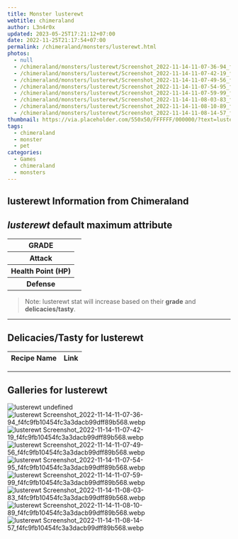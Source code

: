 ```yaml
---
title: Monster lusterewt
webtitle: chimeraland
author: L3n4r0x
updated: 2023-05-25T17:21:12+07:00
date: 2022-11-25T21:17:54+07:00
permalink: /chimeraland/monsters/lusterewt.html
photos:
  - null
  - /chimeraland/monsters/lusterewt/Screenshot_2022-11-14-11-07-36-94_f4fc9fb10454fc3a3dacb99dff89b568.webp
  - /chimeraland/monsters/lusterewt/Screenshot_2022-11-14-11-07-42-19_f4fc9fb10454fc3a3dacb99dff89b568.webp
  - /chimeraland/monsters/lusterewt/Screenshot_2022-11-14-11-07-49-56_f4fc9fb10454fc3a3dacb99dff89b568.webp
  - /chimeraland/monsters/lusterewt/Screenshot_2022-11-14-11-07-54-95_f4fc9fb10454fc3a3dacb99dff89b568.webp
  - /chimeraland/monsters/lusterewt/Screenshot_2022-11-14-11-07-59-99_f4fc9fb10454fc3a3dacb99dff89b568.webp
  - /chimeraland/monsters/lusterewt/Screenshot_2022-11-14-11-08-03-83_f4fc9fb10454fc3a3dacb99dff89b568.webp
  - /chimeraland/monsters/lusterewt/Screenshot_2022-11-14-11-08-10-89_f4fc9fb10454fc3a3dacb99dff89b568.webp
  - /chimeraland/monsters/lusterewt/Screenshot_2022-11-14-11-08-14-57_f4fc9fb10454fc3a3dacb99dff89b568.webp
thumbnail: https://via.placeholder.com/550x50/FFFFFF/000000/?text=lusterewt
tags:
  - chimeraland
  - monster
  - pet
categories:
  - Games
  - chimeraland
  - monsters
---
```


<link
  rel="stylesheet"
  href="https://rawcdn.githack.com/dimaslanjaka/Web-Manajemen/870a349/css/bootstrap-5-3-0-alpha3-wrapper.css"
/>
<section id="bootstrap-wrapper">
  <h2>lusterewt Information from Chimeraland</h2>
  <h2 id="attribute"><i>lusterewt</i> default maximum attribute</h2>
  <div class="row">
    <div class="col mb-2">
      <div class="card bg-dark text-light">
        <div class="card-body">
          <table>
            <tr>
              <th>GRADE</th>
              <td><br /></td>
            </tr>
            <tr>
              <th>Attack</th>
              <td></td>
            </tr>
            <tr>
              <th>Health Point (HP)</th>
              <td></td>
            </tr>
            <tr>
              <th>Defense</th>
              <td></td>
            </tr>
          </table>
        </div>
      </div>
    </div>
  </div>
  <blockquote>
    Note: lusterewt stat will increase based on their <b>grade</b> and
    <b>delicacies/tasty</b>.
  </blockquote>
  <hr />
  <h2 id="delicacies">Delicacies/Tasty for lusterewt</h2>
  <div class="card">
    <div class="card-body">
      <div class="table-responsive">
        <table class="table table-striped table-dark">
          <thead>
            <tr>
              <th>Recipe Name</th>
              <th>Link</th>
            </tr>
          </thead>
          <tbody></tbody>
        </table>
      </div>
    </div>
  </div>
  <hr />
  <div id="gallery">
    <h2>Galleries for lusterewt</h2>
    <div class="row">
      <div class="col-lg-6 col-12">
        <img
          src="https://www.webmanajemen.com/undefined"
          alt="lusterewt undefined"
        />
      </div>
      <div class="col-lg-6 col-12">
        <img
          src="https://www.webmanajemen.com/chimeraland/monsters/lusterewt/Screenshot_2022-11-14-11-07-36-94_f4fc9fb10454fc3a3dacb99dff89b568.webp"
          alt="lusterewt Screenshot_2022-11-14-11-07-36-94_f4fc9fb10454fc3a3dacb99dff89b568.webp"
        />
      </div>
      <div class="col-lg-6 col-12">
        <img
          src="https://www.webmanajemen.com/chimeraland/monsters/lusterewt/Screenshot_2022-11-14-11-07-42-19_f4fc9fb10454fc3a3dacb99dff89b568.webp"
          alt="lusterewt Screenshot_2022-11-14-11-07-42-19_f4fc9fb10454fc3a3dacb99dff89b568.webp"
        />
      </div>
      <div class="col-lg-6 col-12">
        <img
          src="https://www.webmanajemen.com/chimeraland/monsters/lusterewt/Screenshot_2022-11-14-11-07-49-56_f4fc9fb10454fc3a3dacb99dff89b568.webp"
          alt="lusterewt Screenshot_2022-11-14-11-07-49-56_f4fc9fb10454fc3a3dacb99dff89b568.webp"
        />
      </div>
      <div class="col-lg-6 col-12">
        <img
          src="https://www.webmanajemen.com/chimeraland/monsters/lusterewt/Screenshot_2022-11-14-11-07-54-95_f4fc9fb10454fc3a3dacb99dff89b568.webp"
          alt="lusterewt Screenshot_2022-11-14-11-07-54-95_f4fc9fb10454fc3a3dacb99dff89b568.webp"
        />
      </div>
      <div class="col-lg-6 col-12">
        <img
          src="https://www.webmanajemen.com/chimeraland/monsters/lusterewt/Screenshot_2022-11-14-11-07-59-99_f4fc9fb10454fc3a3dacb99dff89b568.webp"
          alt="lusterewt Screenshot_2022-11-14-11-07-59-99_f4fc9fb10454fc3a3dacb99dff89b568.webp"
        />
      </div>
      <div class="col-lg-6 col-12">
        <img
          src="https://www.webmanajemen.com/chimeraland/monsters/lusterewt/Screenshot_2022-11-14-11-08-03-83_f4fc9fb10454fc3a3dacb99dff89b568.webp"
          alt="lusterewt Screenshot_2022-11-14-11-08-03-83_f4fc9fb10454fc3a3dacb99dff89b568.webp"
        />
      </div>
      <div class="col-lg-6 col-12">
        <img
          src="https://www.webmanajemen.com/chimeraland/monsters/lusterewt/Screenshot_2022-11-14-11-08-10-89_f4fc9fb10454fc3a3dacb99dff89b568.webp"
          alt="lusterewt Screenshot_2022-11-14-11-08-10-89_f4fc9fb10454fc3a3dacb99dff89b568.webp"
        />
      </div>
      <div class="col-lg-6 col-12">
        <img
          src="https://www.webmanajemen.com/chimeraland/monsters/lusterewt/Screenshot_2022-11-14-11-08-14-57_f4fc9fb10454fc3a3dacb99dff89b568.webp"
          alt="lusterewt Screenshot_2022-11-14-11-08-14-57_f4fc9fb10454fc3a3dacb99dff89b568.webp"
        />
      </div>
    </div>
  </div>
</section>
